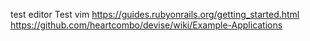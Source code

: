 test editor
Test vim
https://guides.rubyonrails.org/getting_started.html
https://github.com/heartcombo/devise/wiki/Example-Applications
